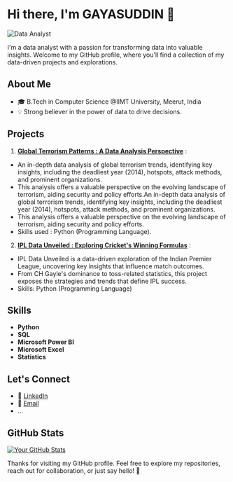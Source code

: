 <!-- Header -->
# Hi there, I'm GAYASUDDIN 👋
![Data Analyst](https://user-images.githubusercontent.com/90236635/232446433-d5540fa2-fe28-4bb8-b929-cdb51fe61336.gif)

I'm a data analyst with a passion for transforming data into valuable insights. Welcome to my GitHub profile, where you'll find a collection of my data-driven projects and explorations.

<!-- About Me -->
## About Me

- 🎓 B.Tech in Computer Science @IIMT University, Meerut, India
- 💡 Strong believer in the power of data to drive decisions.

<!-- Featured Projects -->
## Projects

1. **[Global Terrorism Patterns : A Data Analysis Perspective](https://github.com/GayasuddinMohd/Exploratory-Data-Analysis-on-Terrorism)** :
- An in-depth data analysis of global terrorism trends, identifying key insights, including the deadliest year (2014), hotspots, attack methods, and prominent organizations.
- This analysis offers a valuable perspective on the evolving landscape of terrorism, aiding security and policy efforts.An in-depth data analysis of global terrorism trends, identifying key insights, including the deadliest year (2014), hotspots, attack methods, and prominent organizations.
- This analysis offers a valuable perspective on the evolving landscape of terrorism, aiding security and policy efforts.
- Skills used : Python (Programming Language).

2. **[IPL Data Unveiled : Exploring Cricket's Winning Formulas](https://github.com/GayasuddinMohd/Exploratory-Data-Analysis-on-IPL)** :
- IPL Data Unveiled is a data-driven exploration of the Indian Premier League, uncovering key insights that influence match outcomes.
- From CH Gayle's dominance to toss-related statistics, this project exposes the strategies and trends that define IPL success.
- Skills: Python (Programming Language)


<!-- Skills -->
## Skills

- **Python**
- **SQL**
- **Microsoft Power BI**
- **Microsoft Excel**
- **Statistics**

<!-- Let's Connect -->
## Let's Connect

- 💼 [LinkedIn](https://www.linkedin.com/in/gayasuddin/)
- 📧 [Email](mailto:mohdfayaz7017052276@gmail.com)
- ...

<!-- GitHub Stats -->
## GitHub Stats

[![Your GitHub Stats](https://github-readme-stats.vercel.app/api?username=yourusername)](https://github.com/anuraghazra/github-readme-stats)

<!-- Footer -->
Thanks for visiting my GitHub profile. Feel free to explore my repositories, reach out for collaboration, or just say hello! 🚀

